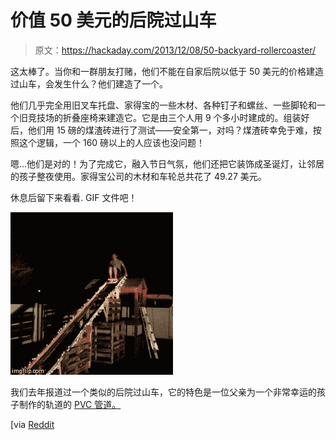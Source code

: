 # 价值 50 美元的后院过山车

> 原文：<https://hackaday.com/2013/12/08/50-backyard-rollercoaster/>

这太棒了。当你和一群朋友打赌，他们不能在自家后院以低于 50 美元的价格建造过山车，会发生什么？他们建造了一个。

他们几乎完全用旧叉车托盘、家得宝的一些木材、各种钉子和螺丝、一些脚轮和一个旧竞技场的折叠座椅来建造它。它是由三个人用 9 个多小时建成的。组装好后，他们用 15 磅的煤渣砖进行了测试——安全第一，对吗？煤渣砖幸免于难，按照这个逻辑，一个 160 磅以上的人应该也没问题！

嗯…他们是对的！为了完成它，融入节日气氛，他们还把它装饰成圣诞灯，让邻居的孩子整夜使用。家得宝公司的木材和车轮总共花了 49.27 美元。

休息后留下来看看. GIF 文件吧！

[![roller coaster test](img/a915a58414e6e78cab11b861fbddd7a7.png)](http://hackaday.com/wp-content/uploads/2013/12/roller-coaster-test.gif)

我们去年报道过一个类似的后院过山车，它的特色是一位父亲为一个非常幸运的孩子制作的轨道的 [PVC 管道。](http://hackaday.com/2012/08/11/manpowered-pvc-rollercoaster/)

[via [Reddit](http://www.reddit.com/r/pics/comments/1sa740/guy_builds_roller_coaster_for_under_50_dollars/)